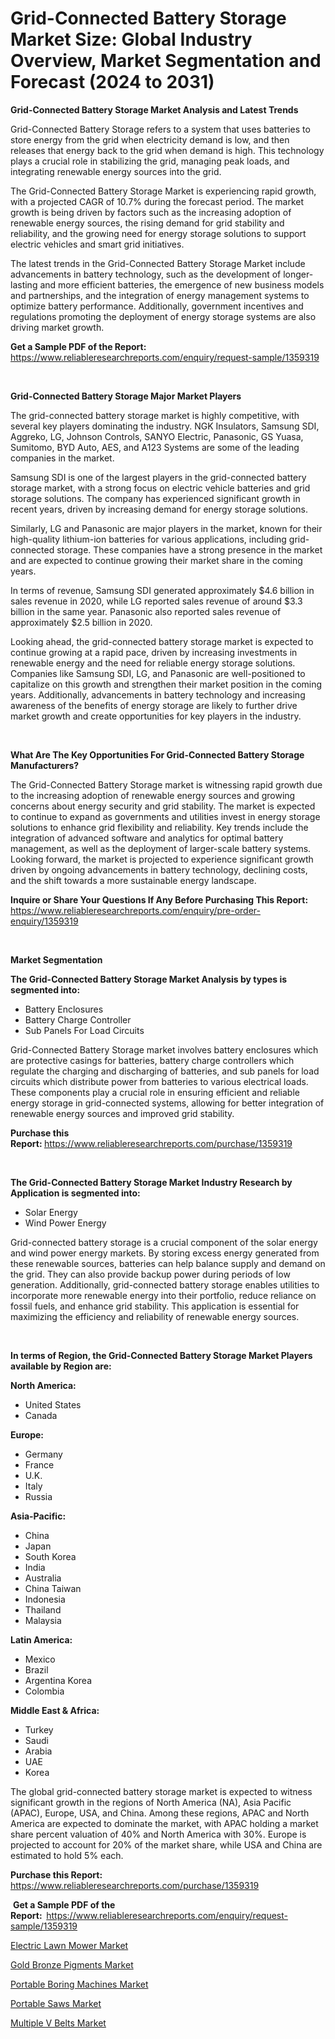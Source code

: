 <p><h1>Grid-Connected Battery Storage Market Size: Global Industry Overview, Market Segmentation and Forecast (2024 to 2031)</h1></p><p><strong>Grid-Connected Battery Storage Market Analysis and Latest Trends</strong></p>
<p><p>Grid-Connected Battery Storage refers to a system that uses batteries to store energy from the grid when electricity demand is low, and then releases that energy back to the grid when demand is high. This technology plays a crucial role in stabilizing the grid, managing peak loads, and integrating renewable energy sources into the grid.</p><p>The Grid-Connected Battery Storage Market is experiencing rapid growth, with a projected CAGR of 10.7% during the forecast period. The market growth is being driven by factors such as the increasing adoption of renewable energy sources, the rising demand for grid stability and reliability, and the growing need for energy storage solutions to support electric vehicles and smart grid initiatives.</p><p>The latest trends in the Grid-Connected Battery Storage Market include advancements in battery technology, such as the development of longer-lasting and more efficient batteries, the emergence of new business models and partnerships, and the integration of energy management systems to optimize battery performance. Additionally, government incentives and regulations promoting the deployment of energy storage systems are also driving market growth.</p></p>
<p><strong>Get a Sample PDF of the Report:&nbsp;</strong> <a href="https://www.reliableresearchreports.com/enquiry/request-sample/1359319">https://www.reliableresearchreports.com/enquiry/request-sample/1359319</a></p>
<p>&nbsp;</p>
<p><strong>Grid-Connected Battery Storage Major Market Players</strong></p>
<p><p>The grid-connected battery storage market is highly competitive, with several key players dominating the industry. NGK Insulators, Samsung SDI, Aggreko, LG, Johnson Controls, SANYO Electric, Panasonic, GS Yuasa, Sumitomo, BYD Auto, AES, and A123 Systems are some of the leading companies in the market.</p><p>Samsung SDI is one of the largest players in the grid-connected battery storage market, with a strong focus on electric vehicle batteries and grid storage solutions. The company has experienced significant growth in recent years, driven by increasing demand for energy storage solutions.</p><p>Similarly, LG and Panasonic are major players in the market, known for their high-quality lithium-ion batteries for various applications, including grid-connected storage. These companies have a strong presence in the market and are expected to continue growing their market share in the coming years.</p><p>In terms of revenue, Samsung SDI generated approximately $4.6 billion in sales revenue in 2020, while LG reported sales revenue of around $3.3 billion in the same year. Panasonic also reported sales revenue of approximately $2.5 billion in 2020.</p><p>Looking ahead, the grid-connected battery storage market is expected to continue growing at a rapid pace, driven by increasing investments in renewable energy and the need for reliable energy storage solutions. Companies like Samsung SDI, LG, and Panasonic are well-positioned to capitalize on this growth and strengthen their market position in the coming years. Additionally, advancements in battery technology and increasing awareness of the benefits of energy storage are likely to further drive market growth and create opportunities for key players in the industry.</p></p>
<p>&nbsp;</p>
<p><strong>What Are The Key Opportunities For Grid-Connected Battery Storage Manufacturers?</strong></p>
<p><p>The Grid-Connected Battery Storage market is witnessing rapid growth due to the increasing adoption of renewable energy sources and growing concerns about energy security and grid stability. The market is expected to continue to expand as governments and utilities invest in energy storage solutions to enhance grid flexibility and reliability. Key trends include the integration of advanced software and analytics for optimal battery management, as well as the deployment of larger-scale battery systems. Looking forward, the market is projected to experience significant growth driven by ongoing advancements in battery technology, declining costs, and the shift towards a more sustainable energy landscape.</p></p>
<p><strong>Inquire or Share Your Questions If Any Before Purchasing This Report:</strong> <a href="https://www.reliableresearchreports.com/enquiry/pre-order-enquiry/1359319">https://www.reliableresearchreports.com/enquiry/pre-order-enquiry/1359319</a></p>
<p>&nbsp;</p>
<p><strong>Market Segmentation</strong></p>
<p><strong>The Grid-Connected Battery Storage Market Analysis by types is segmented into:</strong></p>
<p><ul><li>Battery Enclosures</li><li>Battery Charge Controller</li><li>Sub Panels For Load Circuits</li></ul></p>
<p><p>Grid-Connected Battery Storage market involves battery enclosures which are protective casings for batteries, battery charge controllers which regulate the charging and discharging of batteries, and sub panels for load circuits which distribute power from batteries to various electrical loads. These components play a crucial role in ensuring efficient and reliable energy storage in grid-connected systems, allowing for better integration of renewable energy sources and improved grid stability.</p></p>
<p><strong>Purchase this Report:&nbsp;</strong><a href="https://www.reliableresearchreports.com/purchase/1359319">https://www.reliableresearchreports.com/purchase/1359319</a></p>
<p>&nbsp;</p>
<p><strong>The Grid-Connected Battery Storage Market Industry Research by Application is segmented into:</strong></p>
<p><ul><li>Solar Energy</li><li>Wind Power Energy</li></ul></p>
<p><p>Grid-connected battery storage is a crucial component of the solar energy and wind power energy markets. By storing excess energy generated from these renewable sources, batteries can help balance supply and demand on the grid. They can also provide backup power during periods of low generation. Additionally, grid-connected battery storage enables utilities to incorporate more renewable energy into their portfolio, reduce reliance on fossil fuels, and enhance grid stability. This application is essential for maximizing the efficiency and reliability of renewable energy sources.</p></p>
<p>&nbsp;</p>
<p><strong>In terms of Region, the Grid-Connected Battery Storage Market Players available by Region are:</strong></p>
<p>
    <p> <strong> North America: </strong>
        <ul>
            <li>United States</li>
            <li>Canada</li>
        </ul>
        </p> 
    <p> <strong> Europe: </strong>
        <ul>
            <li>Germany</li>
            <li>France</li>
            <li>U.K.</li>
            <li>Italy</li>
            <li>Russia</li>
        </ul>
        </p> 
    <p> <strong> Asia-Pacific: </strong>
        <ul>
            <li>China</li>
            <li>Japan</li>
            <li>South Korea</li>
            <li>India</li>
            <li>Australia</li>
            <li>China Taiwan</li>
            <li>Indonesia</li>
            <li>Thailand</li>
            <li>Malaysia</li>
        </ul>
        </p> 
    <p> <strong> Latin America: </strong>
        <ul>
            <li>Mexico</li>
            <li>Brazil</li>
            <li>Argentina Korea</li>
            <li>Colombia</li>
        </ul>
        </p> 
    <p> <strong> Middle East & Africa: </strong>
        <ul>
            <li>Turkey</li>
            <li>Saudi</li>
            <li>Arabia</li>
            <li>UAE</li>
            <li>Korea</li>
        </ul>
    </p>
    </p>
<p><p>The global grid-connected battery storage market is expected to witness significant growth in the regions of North America (NA), Asia Pacific (APAC), Europe, USA, and China. Among these regions, APAC and North America are expected to dominate the market, with APAC holding a market share percent valuation of 40% and North America with 30%. Europe is projected to account for 20% of the market share, while USA and China are estimated to hold 5% each.</p></p>
<p><strong>Purchase this Report: </strong><a href="https://www.reliableresearchreports.com/purchase/1359319">https://www.reliableresearchreports.com/purchase/1359319</a></p>
<p>&nbsp;<strong>Get a Sample PDF of the Report:&nbsp;&nbsp;</strong><a href="https://www.reliableresearchreports.com/enquiry/request-sample/1359319">https://www.reliableresearchreports.com/enquiry/request-sample/1359319</a></p>
<p><strong></strong></p>
<p><p><a href="https://medium.com/@boristurner9889/electric-lawn-mower-nbsp-market-focuses-on-market-share-size-and-projected-forecast-till-2031-e97567e1688c">Electric Lawn Mower Market</a></p><p><a href="https://github.com/biheemgalvinlouises6hokrh3h/Market-Research-Report-List-1/blob/main/gold-bronze-pigments-market.md">Gold Bronze Pigments Market</a></p><p><a href="https://medium.com/@boristurner9889/portable-boring-machines-market-research-report-its-history-and-forecast-2024-to-2031-0fd96a1684ea">Portable Boring Machines Market</a></p><p><a href="https://medium.com/@boristurner9889/portable-saws-market-trends-forecast-and-competitive-analysis-to-2031-9ddbfa16767a">Portable Saws Market</a></p><p><a href="https://medium.com/@boristurner9889/multiple-v-belts-market-comprehensive-assessment-by-type-application-and-geography-3953bbbeade3">Multiple V Belts Market</a></p></p>
